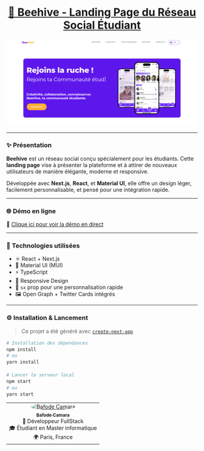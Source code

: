 <h1 align="center">
  <a href="https://github.com/bafode/beehive-landing-page">
    🚀 Beehive - Landing Page du Réseau Social Étudiant
  </a>
</h1>

<p align="center">
  <img src="public/images/beehive-capture5.png" alt="Aperçu de la landing page Beehive" />
</p>

---

### ✨ Présentation

**Beehive** est un réseau social conçu spécialement pour les étudiants. Cette **landing page** vise à présenter la plateforme et à attirer de nouveaux utilisateurs de manière élégante, moderne et responsive.

Développée avec **Next.js**, **React**, et **Material UI**, elle offre un design léger, facilement personnalisable, et pensé pour une intégration rapide.

---

### 🌐 Démo en ligne

🔗 [Clique ici pour voir la démo en direct](https://beehiveapp.fr/)

---

### 🧰 Technologies utilisées

- ⚛️ React + Next.js
- 🎨 Material UI (MUI)
- ⚡ TypeScript
- 📱 Responsive Design
- 🔧 `sx` prop pour une personnalisation rapide
- 🖼️ Open Graph + Twitter Cards intégrés

---

### ⚙️ Installation & Lancement

> Ce projet a été généré avec [`create-next-app`](https://github.com/vercel/next.js/tree/canary/packages/create-next-app)

```bash
# Installation des dépendances
npm install
# ou
yarn install

# Lancer le serveur local
npm start
# ou
yarn start
```

<table align="center"> <tr> <td align="center"> <a href="https://github.com/bafode"> <img src="https://res.cloudinary.com/dbi0fzoml/image/upload/w_200,c_fill,ar_1:1,g_auto,r_max/v1743583032/ChatGPT_Image_Apr_1_2025_10_15_42_PM_vezcye.png" width="100" height="100" style="border-radius: 50%;" alt="Bafode Camara" /> <br /> <sub><b>Bafode Camara</b></sub> </a> <br /> 💼 Développeur FullStack<br /> 🎓 Étudiant en Master informatique<br /> 🌍 Paris, France </td> </tr> </table>
